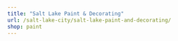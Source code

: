 ```yaml
---
title: "Salt Lake Paint & Decorating"
url: /salt-lake-city/salt-lake-paint-and-decorating/
shop: paint
---
```

